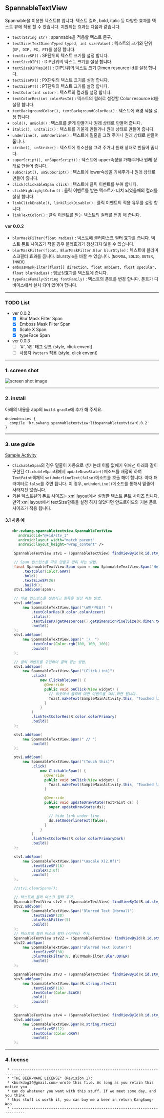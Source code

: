 ## SpannableTextView
 Spannable을 이용한 텍스트뷰 입니다. 텍스트 컬러, bold, italic 등 다양한 효과를 텍스트 뷰에 적용 할 수 있습니다. 지원되는 효과는 다음과 같습니다.
  - `text(String str)` : spannable을 적용할 텍스트 문구. 
  - `textSize(TextDimenTyped typed, int sizeValue)` : 텍스트의 크기와 단위(`SP, DIP, PX, PT`)를 설정 합니다. 
   - `textSizeSP()` : SP단위의 텍스트 크기를 설정 합니다. 
   - `textSizeDIP()` : DIP단위의 텍스트 크기를 설정 합니다. 
   - `textSizeDIPResId()` : DIP단위의 텍스트 크기 Dimen resource id를 설정 합니다. 
   - `textSizePX()` : PX단위의 텍스트 크기를 설정 합니다. 
   - `textSizePT()` : PT단위의 텍스트 크기를 설정 합니다. 
  - `textColor(int color)` : 텍스트의 컬러를 설정 합니다.
   - `textColorRes(int colorResId)` : 텍스트의 컬러로 설정할 Color resource id를 설정 합니다. 
  - `textBackgroundColor(), textBackgroundColorRes()` : 텍스트에 배경 색을 설정 합니다. 
  - `bold(), unBold()` : 텍스트를 굵게 만들거나 원래 상태로 만들어 줍니다. 
  - `italic(), unItalic()` : 텍스트를 기울게 만들거나 원래 상태로 만들어 줍니다. 
  - `underline(), unUnderline()` : 텍스트에 밑줄을 그려 주거나 원래 상태로 만들어 줍니다. 
  - `strike(), unStrike()` : 텍스트에 취소선을 그려 주거나 원래 상태로 만들어 줍니다. 
  - `superScript(), unSuperScript()` : 텍스트에 upper속성을 가해주거나 원래 상태로 만들어 줍니다. 
  - `subScript(), unSubScript()` : 텍스트에 lower속성을 가해주거나 원래 상태로 만들어 줍니다. 
  - `click(ClickableSpan click)` : 텍스트에 클릭 이벤트를 부여 합니다. 
   - `clickHighlighjtColor()` : 클릭 이벤트를 받는 텍스트가 터치 되었을때의 컬러를 설정 합니다. 
   - `linkClickEnable(), linkClickDisable()` : 클릭 이벤트의 적용 유무를 설정 합니다. 
   - `linkTextColor()` : 클릭 이벤트를 받는 텍스트의 컬러를 변경 해 줍니다. 

#### ver 0.0.2  
- `blurMaskFilter(float radius)` : 텍스트에 블러마스크 필터 효과를 줍니다. 텍스트 폰트 사이즈가 작을 경우 블러효과가 갱신되지 않을 수 있습니다.  
 - `blurMaskFilter(float, BlurMaskFilter.Blur blurStyle)` : 텍스트에 블러마스크필터 효과를 줍니다. blurstyle을 바꿀 수 있습니다. (`NORMAL`, `SOLID`, `OUTER`, `INNER`)  
- `embossMaskFilter(float[] direction, float ambient, float specular, float blurRadius)` : 엠보싱효과를 텍스트에 줍니다. 
- `typeFaceFamily(String fontFamily)` : 텍스트의 폰트를 변경 합니다. 폰트가 디바이스에서 설치 되어 있어야 합니다.  
  
---
### TODO List  
- ver 0.0.2
  - [x] Blur Mask Filter Span
  - [x] Emboss Mask Filter Span 
  - [x] Scale X Span 
  - [x] typeFace Span

- ver 0.0.3
  - [ ] '#', '@' 태그 링크 (style, click envent)
  - [ ] 사용자 `Pattern` 적용 (style, click envent)
  
---
### 1. screen shot
![screen shot image](https://github.com/ksu3101/TIL/blob/master/Android/images/spannable_tv_sample2.jpg)
  
---
### 2. install
 아래의 내용을 app의 `build.gradle`에 추가 해 주세요. 
```
dependencies {
  compile 'kr.swkang.spannabletextview:libspannabletextview:0.0.2'
}
```  
   
---
### 3. use guide
 [Sample Activity](https://github.com/ksu3101/SpannableTextView/blob/master/app/src/main/java/kr/swkang/sample/SampleMainActivity.java)  
 - `ClickableSpan`의 경우 밑줄이 자동으로 생기는데 이를 없애기 위해선 아래와 같이 구현된 `ClickableSpan`내에서 `updateDrawState()`메소드를 재정의 하여 `TextPaint`객체의 `setUnderlineText(false)`메소드를 호출 해야 합니다. 이때 패러미터로 `false`를 주면 됩니다. 이 경우, `unUnderLine()`메소드를 통해서 밑줄이 사라지진 않습니다. 
 - 기본 텍스트뷰의 폰트 사이즈는 xml layout에서 설정한 텍스트 폰트 사이즈 입니다. 만약 xml layout에서 textSize항목을 설정 하지 않았다면 안드로이드의 기본 폰트 사이즈가 적용 됩니다. 

#### 3.1 사용 예
```xml
   <kr.swkang.spannabletextview.SpannableTextView
      android:id="@+id/stv_1"
      android:layout_width="match_parent"
      android:layout_height="wrap_content" />
```
```java
    SpannableTextView stv1 = (SpannableTextView) findViewById(R.id.stv_1);

    // Span 인스턴스를 따로 만들고 관리 하는 방법. 
    final SpannableTextView.Span span = new SpannableTextView.Span("Hello World!!! ")
        .textColor(Color.GRAY)
        .bold()
        .textSizeSP(26)
        .build();
    stv1.addSpan(span);

    // 바로 인스턴스를 생성하고 항목을 설정 하는 방법. 
    stv1.addSpan(
        new SpannableTextView.Span("\n반가워요!! ")
            .textColorRes(R.color.colorAccent)
            .italic()
            .textSizePX(getResources().getDimensionPixelSize(R.dimen.textsize_def))
            .build()
    );
    stv1.addSpan(
        new SpannableTextView.Span(" :)  ")
            .textColor(Color.rgb(100, 100, 100))
            .build()
    );

    // 클릭 이벤트를 구현하여 콜백 받는 방법. 
    stv1.addSpan(
        new SpannableTextView.Span("(Click Link)")
            .click(
                new ClickableSpan() {
                  @Override
                  public void onClick(View widget) {
                    // 이곳에서 클릭에 대한 이벤트를 처리 하면 됩니다. 
                    Toast.makeText(SampleMainActivity.this, "Touched link one.", Toast.LENGTH_SHORT).show();
                  }
                }
            )
            .linkTextColorRes(R.color.colorPrimary)
            .build()
    );

    stv1.addSpan(
        new SpannableTextView.Span(" // ")
            .build()
    );

    stv1.addSpan(
        new SpannableTextView.Span("(Touch this)")
            .click(
                new ClickableSpan() {
                  @Override
                  public void onClick(View widget) {
                    Toast.makeText(SampleMainActivity.this, "Touched link two.", Toast.LENGTH_SHORT).show();
                  }

                  @Override
                  public void updateDrawState(TextPaint ds) {
                    super.updateDrawState(ds);

                    // hide link under line
                    ds.setUnderlineText(false);
                  }
                }
            )
            .linkTextColorRes(R.color.colorPrimaryDark)
            .build()
    );

    stv1.addSpan(
        new SpannableTextView.Span("\nscale X(2.0f)")
            .textSizeSP(16)
            .scaleX(2.0f)
            .build()
    );

    //stv1.clearSpans();

    // 텍스트에 블러 마스크 필터 주기. 
    SpannableTextView stv2 = (SpannableTextView) findViewById(R.id.stv_2);
    stv2.addSpan(
        new SpannableTextView.Span("Blurred Text (Normal)")
            .textSizeSP(20)
            .blurMaskFilter(5)
            .build()
    );
    // 텍스트에 블러 마스크 필터 (아우터) 주기. 
    SpannableTextView stv22 = (SpannableTextView) findViewById(R.id.stv_2_2);
    stv22.addSpan(
        new SpannableTextView.Span("Blurred Text (Outer)")
            .textSizeSP(30)
            .blurMaskFilter(8, BlurMaskFilter.Blur.OUTER)
            .build()
    );

    SpannableTextView stv3 = (SpannableTextView) findViewById(R.id.stv_3);
    stv3.addSpan(
        new SpannableTextView.Span(R.string.rtext1)
            .textSizeSP(16)
            .textColor(Color.BLACK)
            .bold()
            .build()
    );

    SpannableTextView stv4 = (SpannableTextView) findViewById(R.id.stv_4);
    stv4.addSpan(
        new SpannableTextView.Span(R.string.rtext2)
            .textSizeSP(12)
            .textColor(Color.GRAY)
            .build()
    );
```

---
### 4. license
```
 * ----------------------------------------------------------------------------
 * "THE BEER-WARE LICENSE" (Revision 1):
 * <burkdog34@gmail.com> wrote this file. As long as you retain this notice you
 * can do whatever you want with this stuff. If we meet some day, and you think
 * this stuff is worth it, you can buy me a beer in return KangSung-Woo
 * ----------------------------------------------------------------------------
```
